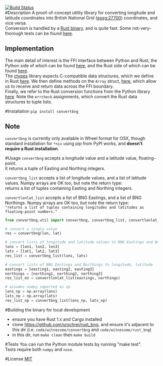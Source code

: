 [![Build Status](https://travis-ci.org/urschrei/convertbng.png?branch=master)](https://travis-ci.org/urschrei/convertbng)  
#Description
A proof-of-concept utility library for converting longitude and latitude coordinates into British National Grid ([epsg:27700](http://spatialreference.org/ref/epsg/osgb-1936-british-national-grid/)) coordinates, and vice versa.  
Conversion is handled by a [Rust binary](https://github.com/urschrei/rust_bng), and is quite fast. Some not-very-thorough tests can be found [here](https://github.com/urschrei/rust_bng/blob/master/rust_BNG.ipynb).  

## Implementation
The main detail of interest is the FFI interface between Python and Rust, the Python side of which can be found [here](https://github.com/urschrei/convertbng/blob/master/convertbng/util.py#L48-L108), and the Rust side of which can be found [here](https://github.com/urschrei/rust_bng/blob/master/src/lib.rs#L63-L115).  
The [ctypes](https://docs.python.org/2/library/ctypes.html) library expects C-compatible data structures, which we define in Rust [here](https://github.com/urschrei/rust_bng/blob/master/src/lib.rs#L42-L58). We then define methods on the `Array` struct, [here](https://github.com/urschrei/rust_bng/blob/master/src/lib.rs#111-L128), which allow us to receive and return data across the FFI boundary.  
Finally, we refer to the Rust conversion functions from the Python library [here](https://github.com/urschrei/convertbng/blob/master/convertbng/util.py#L125-L134). Note the `errcheck` assignments, which convert the Rust data structures to tuple lists. 



#Installation
`pip install convertbng`
## Note
`convertbng` is currently only available in Wheel format for OSX, though standard installation for `*nix` using pip from PyPI works, and **doesn't require a Rust installation**.

#Usage
`convertbng` accepts a longitude value and a latitude value, floating-point.  
It returns a tuple of Easting and Northing integers.  

`convertbng_list` accepts a list of longitude values, and a list of latitude values. Numpy arrays are OK too, but note the return type:  
returns a list of tuples containing Easting and Northing integers.

`convertlonlat_list` accepts a list of BNG Eastings, and a list of BNG Northings. Numpy arrays are OK too, but note the return type:  
`"returns a list of tuples containing longitudes and latitudes as floating-point numbers."`

```python
from convertbng.util import convertbng, convertbng_list, convertlonlat_list

# convert a single value
res = convertbng(lon, lat)

# convert lists of longitude and latitude values to BNG Eastings and Northings
lons = [lon1, lon2, lon3]
lats = [lat1, lat2, lat3]
res_list = convertbng_list(lons, lats)

# convert lists of BNG Eastings and Northings to longitude, latitude
eastings = [easting1, easting2, easting3]
northings = [northing1, northing2, northing3]
res_list_en = convertlonlat_list(eastings, northings)

# assumes numpy imported as np
lons_np = np.array(lons)
lats_np = np.array(lats)
res_list_np = convertbng_list(lons_np, lats_np)
```

#Building the binary for local development
- ensure you have Rust 1.x and Cargo installed
- clone https://github.com/urschrei/rust_bng, and ensure it's adjacent to this dir (i.e. `code/witnessme/convertbng` and `code/witnessme/rust_bng`)
- in this dir, run `make clean` then `make build`

#Tests
You can run the Python module tests by running "make test".  
Tests require both `numpy` and `nose`.

#License
[MIT](license.txt)
